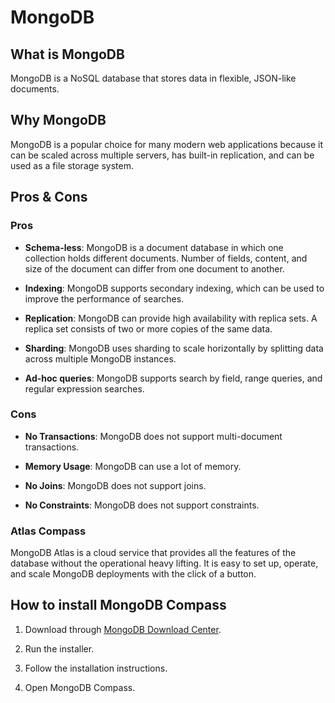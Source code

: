 # MongoDB

## What is MongoDB

MongoDB is a NoSQL database that stores data in flexible, JSON-like documents.

## Why MongoDB

MongoDB is a popular choice for many modern web applications because it can be scaled across multiple servers, has built-in replication, and can be used as a file storage system.

## Pros & Cons

### Pros

- **Schema-less**: MongoDB is a document database in which one collection holds different documents. Number of fields, content, and size of the document can differ from one document to another.

- **Indexing**: MongoDB supports secondary indexing, which can be used to improve the performance of searches.

- **Replication**: MongoDB can provide high availability with replica sets. A replica set consists of two or more copies of the same data.

- **Sharding**: MongoDB uses sharding to scale horizontally by splitting data across multiple MongoDB instances.

- **Ad-hoc queries**: MongoDB supports search by field, range queries, and regular expression searches.

### Cons

- **No Transactions**: MongoDB does not support multi-document transactions.

- **Memory Usage**: MongoDB can use a lot of memory.

- **No Joins**: MongoDB does not support joins.

- **No Constraints**: MongoDB does not support constraints.

### Atlas Compass

MongoDB Atlas is a cloud service that provides all the features of the database without the operational heavy lifting. It is easy to set up, operate, and scale MongoDB deployments with the click of a button.

## How to install MongoDB Compass

1. Download through [MongoDB Download Center](https://downloads.mongodb.com/compass/mongodb-compass-1.43.6-win32-x64.msi).

2. Run the installer.

3. Follow the installation instructions.

4. Open MongoDB Compass.
